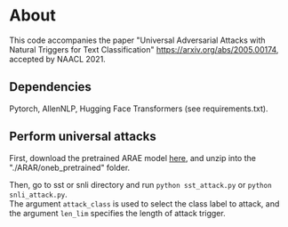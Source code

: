 # About  
This code accompanies the paper "Universal Adversarial Attacks with Natural Triggers for Text Classification" https://arxiv.org/abs/2005.00174, accepted by NAACL 2021.  

## Dependencies  
Pytorch, AllenNLP, Hugging Face Transformers (see requirements.txt).

## Perform universal attacks  
First, download the pretrained ARAE model [here](https://drive.google.com/file/d/1h4GlTP1iVbQQQfZkSGoNtbcfCp1D2gzB/view?usp=sharing), and unzip into the "./ARAR/oneb_pretrained" folder.  

Then, go to sst or snli directory and run `python sst_attack.py` or `python snli_attack.py`.  
The argument `attack_class` is used to select the class label to attack, and the argument `len_lim` specifies the length of attack trigger.
